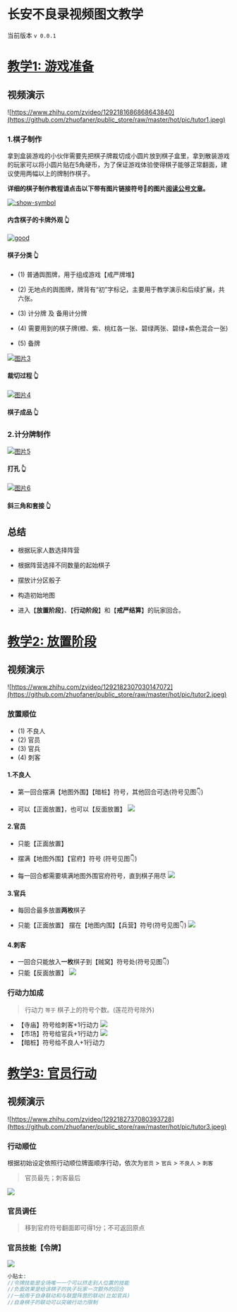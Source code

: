 # 长安不良录视频图文教学

当前版本 `v 0.0.1` 

# [教学1: 游戏准备](1)

## 视频演示

![https://www.zhihu.com/zvideo/1292181686868643840](https://github.com/zhuofaner/public_store/raw/master/hot/pic/tutor1.jpeg)

### 1.棋子制作

拿到盒装游戏的小伙伴需要先把棋子牌裁切成小圆片放到棋子盒里，拿到散装游戏的玩家可以将小圆片贴在5角硬币，为了保证游戏体验使得棋子能够正常翻面，建议使用两幅以上的牌制作棋子。

**详细的棋子制作教程请点击以下带有图片链接符号🔗的图片[阅读公号文章](https://mp.weixin.qq.com/s/y3oFaqFZSmBkWjBUHeEA5w)。**

[![:show-symbol](https://mmbiz.qlogo.cn/mmbiz_jpg/LGmibKoeuNmat5jksjhYq2zKGyDSy7ukvanpMRmRXvibmYuNoVvoAVZJjj3PBvAMVFiaA5BrgMxiaf4BK6dUNPoibdw/0?wx_fmt=jpeg)](https://mp.weixin.qq.com/s/y3oFaqFZSmBkWjBUHeEA5w)

#### 内含棋子的卡牌外观 👆

[![good](https://mmbiz.qpic.cn/mmbiz_jpg/LGmibKoeuNmat5jksjhYq2zKGyDSy7ukvZsQzWoVSklB2E0iakg4hmGHQ33RDtLDo8Ejj6U5ZcITr0T8wJTQl3SA/640?wx_fmt=jpeg)](https://mp.weixin.qq.com/s/y3oFaqFZSmBkWjBUHeEA5w)

#### 棋子分类 👆

- (1) 普通舆图牌，用于组成游戏【戒严牌堆】


- (2) 无地点的舆图牌，牌背有“初”字标记，主要用于教学演示和后续扩展，共六张。


- (3) 计分牌 及 备用计分牌


- (4) 需要用到的棋子牌(橙、紫、桃红各一张、碧绿两张、碧绿+紫色混合一张)


- (5) 备牌

[![图片3](https://mmbiz.qpic.cn/mmbiz_jpg/LGmibKoeuNmat5jksjhYq2zKGyDSy7ukvb5h01HHXagr0beCJ50RZkN7CJOwNAoQsUgjY05h9kZPsoaOMzDew0g/640?wx_fmt=jpeg)](https://mp.weixin.qq.com/s/y3oFaqFZSmBkWjBUHeEA5w)

#### 裁切过程 👆

[![图片4](https://mmbiz.qpic.cn/mmbiz_jpg/LGmibKoeuNmat5jksjhYq2zKGyDSy7ukvV9Eh5lZfLZnhkgfDbibIEvPibbibOHLlfazliau8iaGiciclAuFDE4lNOtbfQ/640?wx_fmt=jpeg)](https://mp.weixin.qq.com/s/y3oFaqFZSmBkWjBUHeEA5w)

#### 棋子成品 👆

### 2.计分牌制作

[![图片5](https://mmbiz.qpic.cn/mmbiz_jpg/LGmibKoeuNmat5jksjhYq2zKGyDSy7ukvbKkQp11Ew9WoD52k2Gt3vjAfn46YiaXy78v2M87GC86neyZC2PwAicpQ/640?wx_fmt=jpeg)](https://mp.weixin.qq.com/s/y3oFaqFZSmBkWjBUHeEA5w)

#### 打孔 👆

[![图片6](https://mmbiz.qpic.cn/mmbiz_jpg/LGmibKoeuNmat5jksjhYq2zKGyDSy7ukvKBv2aUiaIxTlQw1ricSpHoc0XwYThv8vBvpIYCA1GAYOWHjxGrJ8X1icQ/640?wx_fmt=jpeg)](https://mp.weixin.qq.com/s/y3oFaqFZSmBkWjBUHeEA5w)

#### 斜三角和套接 👆

## 总结

- 根据玩家人数选择阵营

- 根据阵营选择不同数量的起始棋子

- 摆放计分区骰子

- 构造初始地图

- 进入【**放置阶段**】、【**行动阶段**】和【**戒严结算**】的玩家回合。

# [教学2: 放置阶段](2)

## 视频演示

![https://www.zhihu.com/zvideo/1292182307030147072](https://github.com/zhuofaner/public_store/raw/master/hot/pic/tutor2.jpeg)

### 放置顺位

- (1) 不良人
- (2) 官员
- (3) 官兵
- (4) 刺客

#### 1.不良人

- 第一回合摆满【地图外围】【暗桩】符号，其他回合可选(符号见图👇)

- 可以【正面放置】，也可以【反面放置】
![](pic/map_anzhuang.jpg)

#### 2.官员

- 只能【正面放置】

- 摆满【地图外围】【官府】符号 (符号见图👇)

- 每一回合都需要填满地图外围官府符号，直到棋子用尽
![](pic/map_guanfu.jpg)

#### 3.官兵

- 每回合最多放置**两枚**棋子

- 只能【正面放置】 摆在【地图内围】【兵营】符号(符号见图👇)
![](pic/map_bingying.jpg)

#### 4.刺客

- 一回合只能放入**一枚**棋子到【贼窝】符号处(符号见图👇)
- 只能【反面放置】
![](pic/map_zeiwo.jpg)

### 行动力加成

>  行动力 `等于` 棋子上的符号个数。(莲花符号除外)

- 【寺庙】符号给刺客+1行动力
![](pic/map_simiao.jpg)
- 【市场】符号给官兵+1行动力
![](pic/map_shichang.jpg)
- 【暗桩】符号给不良人+1行动力

# [教学3: 官员行动](3)

## 视频演示

![https://www.zhihu.com/zvideo/1292182737080393728](https://github.com/zhuofaner/public_store/raw/master/hot/pic/tutor3.jpeg)

### 行动顺位

根据初始设定依照行动顺位牌面顺序行动，依次为`官员` > `官兵` > `不良人` > `刺客`


> 官员最先；刺客最后
> 


![](pic/game_setup.jpg)

###  官员调任

> 移到官府符号翻面即可得1分；不可返回原点

### 官员技能【令牌】

![](pic/skill_lingpai.png)

```php
小贴士:
//令牌技能是全场唯一一个可以挤走别人位置的技能
//负面效果是给该棋子的执子玩家一次额外的回合
//一般用于自身联动和与联盟阵营的联动(比如官兵)
//自身棋子的联动可以突破行动力限制
```

